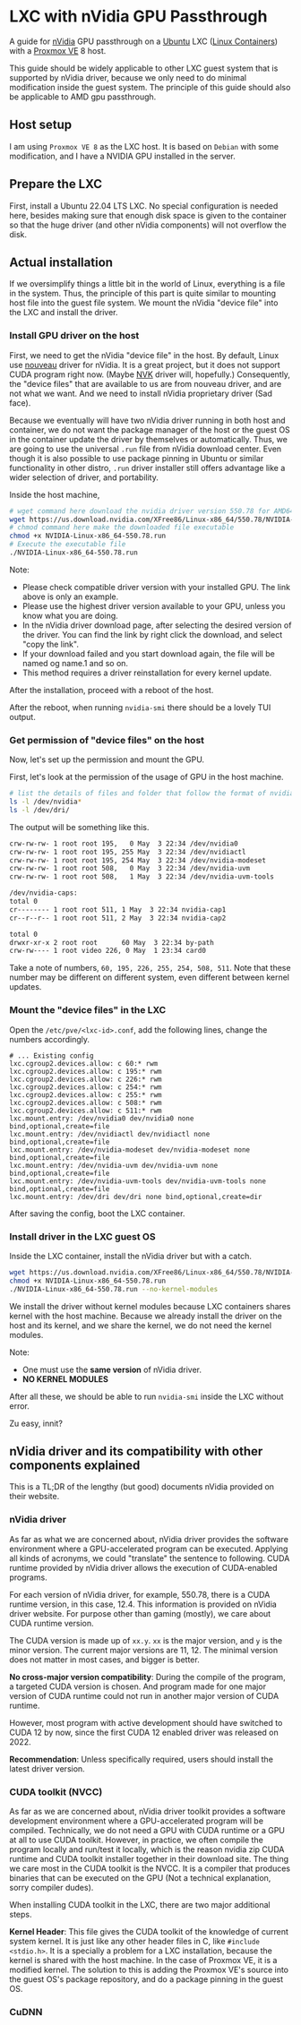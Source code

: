# LXC with nVidia GPU Passthrough

A guide for [nVidia](https://www.nvidia.com/) GPU passthrough on a [Ubuntu](https://ubuntu.com/) LXC ([Linux Containers](https://linuxcontainers.org/)) with a [Proxmox VE](https://www.proxmox.com/en/proxmox-virtual-environment/overview) 8 host.

This guide should be widely applicable to other LXC guest system that is supported by nVidia driver, because we only need to do minimal modification inside the guest system. The principle of this guide should also be applicable to AMD gpu passthrough.

## Host setup

I am using `Proxmox VE 8` as the LXC host. It is based on `Debian` with some modification, and I have a NVIDIA GPU installed in the server.

## Prepare the LXC

First, install a Ubuntu 22.04 LTS LXC. No special configuration is needed here, besides making sure that enough disk space is given to the container so that the huge driver (and other nVidia components) will not overflow the disk.

## Actual installation

If we oversimplify things a little bit in the world of Linux, everything is a file in the system. Thus, the principle of this part is quite similar to mounting host file into the guest file system. We mount the nVidia "device file" into the LXC and install the driver.

### Install GPU driver on the host

First, we need to get the nVidia "device file" in the host. By default, Linux use [nouveau](https://nouveau.freedesktop.org/) driver for nVidia. It is a great project, but it does not support CUDA program right now. (Maybe [NVK](https://docs.mesa3d.org/drivers/nvk.html) driver will, hopefully.) Consequently, the "device files" that are available to us are from nouveau driver, and are not what we want. And we need to install nVidia proprietary driver (Sad face).

Because we eventually will have two nVidia driver running in both host and container, we do not want the package manager of the host or the guest OS in the container update the driver by themselves or automatically. Thus, we are going to use the universal `.run` file from nVidia download center. Even though it is also possible to use package pinning in Ubuntu or similar functionality in other distro, `.run` driver installer still offers advantage like a wider selection of driver, and portability.

Inside the host machine,

```bash
# wget command here download the nvidia driver version 550.78 for AMD64 platform from the US site
wget https://us.download.nvidia.com/XFree86/Linux-x86_64/550.78/NVIDIA-Linux-x86_64-550.78.run
# chmod command here make the downloaded file executable
chmod +x NVIDIA-Linux-x86_64-550.78.run
# Execute the executable file
./NVIDIA-Linux-x86_64-550.78.run
```

Note:

- Please check compatible driver version with your installed GPU. The link above is only an example.
- Please use the highest driver version available to your GPU, unless you know what you are doing.
- In the nVidia driver download page, after selecting the desired version of the driver. You can find the link by right click the download, and select "copy the link".
- If your download failed and you start download again, the file will be named og name.1 and so on.
- This method requires a driver reinstallation for every kernel update.

After the installation, proceed with a reboot of the host.

After the reboot, when running `nvidia-smi` there should be a lovely TUI output.

### Get permission of "device files" on the host

Now, let's set up the permission and mount the GPU.

First, let's look at the permission of the usage of GPU in the host machine.

```bash
# list the details of files and folder that follow the format of nvidia* in /dev/
ls -l /dev/nvidia*
ls -l /dev/dri/
```

The output will be something like this.

```bash
crw-rw-rw- 1 root root 195,   0 May  3 22:34 /dev/nvidia0
crw-rw-rw- 1 root root 195, 255 May  3 22:34 /dev/nvidiactl
crw-rw-rw- 1 root root 195, 254 May  3 22:34 /dev/nvidia-modeset
crw-rw-rw- 1 root root 508,   0 May  3 22:34 /dev/nvidia-uvm
crw-rw-rw- 1 root root 508,   1 May  3 22:34 /dev/nvidia-uvm-tools

/dev/nvidia-caps:
total 0
cr-------- 1 root root 511, 1 May  3 22:34 nvidia-cap1
cr--r--r-- 1 root root 511, 2 May  3 22:34 nvidia-cap2

total 0
drwxr-xr-x 2 root root      60 May  3 22:34 by-path
crw-rw---- 1 root video 226, 0 May  1 23:34 card0
```


Take a note of numbers, `60, 195, 226, 255, 254, 508, 511`. Note that these number may be different on different system, even different between kernel updates.

### Mount the "device files" in the LXC

Open the `/etc/pve/<lxc-id>.conf`, add the following lines, change the numbers accordingly.

```config
# ... Existing config
lxc.cgroup2.devices.allow: c 60:* rwm
lxc.cgroup2.devices.allow: c 195:* rwm
lxc.cgroup2.devices.allow: c 226:* rwm
lxc.cgroup2.devices.allow: c 254:* rwm
lxc.cgroup2.devices.allow: c 255:* rwm
lxc.cgroup2.devices.allow: c 508:* rwm
lxc.cgroup2.devices.allow: c 511:* rwm
lxc.mount.entry: /dev/nvidia0 dev/nvidia0 none bind,optional,create=file
lxc.mount.entry: /dev/nvidiactl dev/nvidiactl none bind,optional,create=file
lxc.mount.entry: /dev/nvidia-modeset dev/nvidia-modeset none bind,optional,create=file
lxc.mount.entry: /dev/nvidia-uvm dev/nvidia-uvm none bind,optional,create=file
lxc.mount.entry: /dev/nvidia-uvm-tools dev/nvidia-uvm-tools none bind,optional,create=file
lxc.mount.entry: /dev/dri dev/dri none bind,optional,create=dir
```

After saving the config, boot the LXC container.

### Install driver in the LXC guest OS

Inside the LXC container, install the nVidia driver but with a catch.

```bash
wget https://us.download.nvidia.com/XFree86/Linux-x86_64/550.78/NVIDIA-Linux-x86_64-550.78.run
chmod +x NVIDIA-Linux-x86_64-550.78.run
./NVIDIA-Linux-x86_64-550.78.run --no-kernel-modules
```

We install the driver without kernel modules because LXC containers shares kernel with the host machine. Because we already install the driver on the host and its kernel, and we share the kernel, we do not need the kernel modules.

Note:

- One must use the **same version** of nVidia driver.
- **NO KERNEL MODULES**

After all these, we should be able to run `nvidia-smi` inside the LXC without error.

Zu easy, innit?


## nVidia driver and its compatibility with other components explained

This is a TL;DR of the lengthy (but good) documents nVidia provided on their website.

### nVidia driver

As far as what we are concerned about, nVidia driver provides the software environment where a GPU-accelerated program can be executed. Applying all kinds of acronyms, we could "translate" the sentence to following. CUDA runtime provided by nVidia driver allows the execution of CUDA-enabled programs.

For each version of nVidia driver, for example, 550.78, there is a CUDA runtime version, in this case, 12.4. This information is provided on nVidia driver website. For purpose other than gaming (mostly), we care about CUDA runtime version.

The CUDA version is made up of `xx.y`. `xx` is the major version, and `y` is the minor version. The current major versions are 11, 12. The minimal version does not matter in most cases, and bigger is better.

**No cross-major version compatibility**: During the compile of the program, a targeted CUDA version is chosen. And program made for one major version of CUDA runtime could not run in another major version of CUDA runtime.

However, most program with active development should have switched to CUDA 12 by now, since the first CUDA 12 enabled driver was released on 2022.

**Recommendation**: Unless specifically required, users should install the latest driver version.

### CUDA toolkit (NVCC)

As far as we are concerned about, nVidia driver toolkit provides a software development environment where a GPU-accelerated program will be compiled. Technically, we do not need a GPU with CUDA runtime or a GPU at all to use CUDA toolkit. However, in practice, we often compile the program locally and run/test it locally, which is the reason nvidia zip CUDA runtime and CUDA toolkit installer together in their download site. The thing we care most in the CUDA toolkit is the NVCC. It is a compiler that produces binaries that can be executed on the GPU (Not a technical explanation, sorry compiler dudes).

When installing CUDA toolkit in the LXC, there are two major additional steps. 

**Kernel Header**: This file gives the CUDA toolkit of the knowledge of current system kernel. It is just like any other header files in C, like `#include <stdio.h>`. It is a specially a problem for a LXC installation, because the kernel is shared with the host machine. In the case of Proxmox VE, it is a modified kernel. The solution to this is adding the Proxmox VE's source into the guest OS's package repository, and do a package pinning in the guest OS.

### CuDNN
